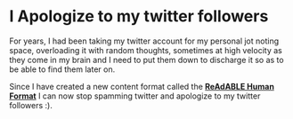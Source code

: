 # I Apologize to my twitter followers

For years, I had been taking my twitter account for my personal jot noting space, overloading it with random thoughts, sometimes at high velocity as they come in my brain and I need to put them down to discharge it so as to be able to find them later on.

Since I have created a new content format called the [**ReAdABLE Human Format**](http://readablehumanformat.com) I can now stop spamming twitter and apologize to my twitter followers :).
